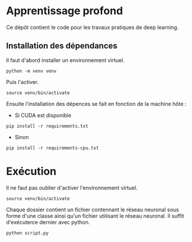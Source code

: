 # Apprentissage profond

Ce dépôt contient le code pour les travaux pratiques de deep learning.

## Installation des dépendances

Il faut d'abord installer un environnement virtuel.

`python -m venv venv`

Puis l'activer.

`source venv/bin/activate`

Ensuite l'installation des dépences se fait en fonction de la machine hôte :

- Si CUDA est disponible

`pip install -r requirements.txt`

- Sinon

`pip install -r requirements-cpu.txt`

# Exécution

Il ne faut pas oublier d'activer l'environnement virtuel.

`source venv/bin/activate`

Chaque dossier contient un fichier contennant le réseau neuronal sous forme d'une classe ainsi qu'un fichier utilisant le réseau neuronal. Il suffit d'exécuterce dernier avec python.

`python script.py`